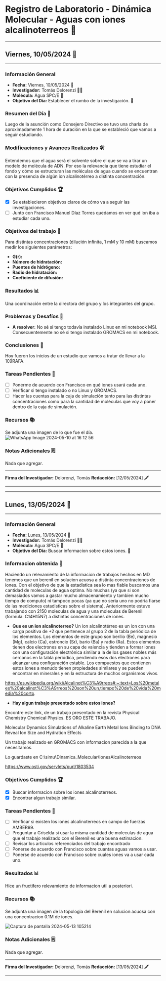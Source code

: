 # Registro de Laboratorio - Dinámica Molecular - Aguas con iones alcalinoterreos 🔬
---

## Viernes, 10/05/2024 📆
---

### Información General
- **Fecha:** Viernes, 10/05/2024 📆
- **Investigador:** Tomás Delorenzi 👨‍🔬
- **Molécula:** Agua SPC/E 🧪
- **Objetivo del Día:** Establecer el rumbo de la investigación. 🎯

### Resumen del Día 📝
Luego de la asunción como Consejero Directivo se tuvo una charla de aproximadamente 1 hora de duración en la que se estableció que vamos a seguir estudiando.

### Modificaciones y Avances Realizados 🛠️
Entendemos que el agua será el solvente sobre el que se va a tirar un modelo de molécula de ADN. Por eso la relevancia que tiene estudiar el fondo y cómo se estructuran las moléculas de agua cuando se encuentran con la presencia de algún ion alcalinotérreo a distinta concentración.

### Objetivos Cumplidos 🏆
- [x] Se establecieron objetivos claros de cómo va a seguir las investigaciones.
- [ ] Junto con Francisco Manuel Díaz Torres quedamos en ver qué ion iba a estudiar cada uno.
  
### Objetivos del trabajo 🎯
Para distintas concentraciones (dilución infinita, 1 mM y 10 mM) buscamos medir los siguientes parámetros:

- **G(r):**
- **Número de hidratación:**
- **Puentes de hidrógeno:** 
- **Radio de hidratación:**
- **Coeficiente de difusión:**

### Resultados 📊
Una coordinación entre la directora del grupo y los integrantes del grupo.

### Problemas y Desafíos 🚧
- **A resolver:** No sé si tengo todavía instalado Linux en mi notebook MSI. Consecuentemente no sé si tengo instalado GROMACS en mi notebook.

### Conclusiones 🧾
Hoy fueron los inicios de un estudio que vamos a tratar de llevar a la 109RAFA.

### Tareas Pendientes 📌
- [ ] Ponerme de acuerdo con Francisco en qué iones usará cada uno.
- [ ] Verificar si tengo instalado o no Linux y GROMACS.
- [ ] Hacer las cuentas para la caja de simulación tanto para las distintas concentraciones como para la cantidad de moléculas que voy a poner dentro de la caja de simulación.

### Recursos 📚
Se adjunta una imagen de lo que fue el día.
![WhatsApp Image 2024-05-10 at 16 12 56](https://github.com/DelorenziTomas/Cuadernos_de_laboratorio/assets/134660680/24de681d-5808-45a1-8fa4-e0d3ee970012)


### Notas Adicionales 🗒️
Nada que agregar.

---

**Firma del Investigador:** Delorenzi, Tomás   **Redacción:** [12/05/2024] 🖋️

---

---

## Lunes, 13/05/2024 📆

---

### Información General
- **Fecha:** Lunes, 13/05/2024 📆
- **Investigador:** Tomás Delorenzi 👨‍🔬
- **Molécula:** Agua SPC/E 🧪
- **Objetivo del Día:** Buscar informacion sobre estos iones. 🎯

### Informacion obtenida 📝

Haciendo un relevamiento de la informacion de trabajos hechos en MD tenemos que un berenil en solucion acuosa a distinta concentraciones de iones. Con el objetivo de que la estadistica sea lo mas fiable buscamos una cantidad de moleculas de agua optima. No muchas (ya que si son demasiados vamos a gastar mucho almacenamiento y tambien mucho tiempo de computo) ni tampoco pocas (ya que no seria uno no podria fiarse de las mediciones estadisticas sobre el sistema). Anteriormente estuve trabajando con 2150 moleculas de agua y una moleculas de Berenil (formula: C14H15N7) a distintas concentraciones de iones. 

- **Que es un ion alcalinoterreo?** Un ion alcalinotérreo es un ion con una carga positiva de +2 que pertenece al grupo 2 de la tabla periódica de los elementos. Los elementos de este grupo son berilio (Be), magnesio (Mg), calcio (Ca), estroncio (Sr), bario (Ba) y radio (Ra). Estos elementos tienen dos electrones en su capa de valencia y tienden a formar iones con una configuración electrónica similar a la de los gases nobles más cercanos en la tabla periódica, perdiendo esos dos electrones para alcanzar una configuración estable. Los compuestos que contienen estos iones a menudo tienen propiedades similares y se pueden encontrar en minerales y en la estructura de muchos organismos vivos. 

https://es.wikipedia.org/wiki/Alcalinot%C3%A9rreos#:~:text=Los%20metales%20alcalinot%C3%A9rreos%20son%20un,tiempo%20de%20vida%20media%20corto.

- **Hay algun trabajo presentado sobre estos iones?**

Encontre este link, de un trabajo presentado en la revista Physical Chemistry Chemical Physics. ES ORO ESTE TRABAJO.

Molecular Dynamics Simulations of Alkaline Earth Metal Ions Binding to DNA Reveal Ion Size and Hydration Effects

Un trabajo realizado en GROMACS con informacion parecida a la que necesitamos.

Lo guardaste en C:\simu\Dinamica_Molecular\IonesAlcalinoterreos

https://www.osti.gov/servlets/purl/1803534

### Objetivos Cumplidos 🏆
- [x] Buscar informacion sobre los iones alcalinoterreos.
- [x] Encontrar algun trabajo similar. 

### Tareas Pendientes 📌
- [ ] Verificar si existen los iones alcalinoterreos en campo de fuerzas AMBER99.
- [ ] Preguntar a Griselda si usar la misma cantidad de moleculas de agua que el trabajo realizado con el Berenil es una buena estimacion.
- [ ] Revisar los articulos referenciados del trabajo encontrado
- [ ] Ponerse de acuerdo con Francisco sobre cuantas aguas vamos a usar.
- [ ] Ponerse de acuerdo con Francisco sobre cuales iones va a usar cada uno.

### Resultados 📊

Hice un fructifero relevamiento de informacion util a posteriori.

### Recursos 📚
Se adjunta una imagen de la topologia del Berenil en solucion acuosa con una concentracion 0.1M de iones.

![Captura de pantalla 2024-05-13 105214](https://github.com/DelorenziTomas/Cuadernos_de_laboratorio/assets/134660680/30508e54-c1c1-4090-bf27-b20bbe2e1a3c)

### Notas Adicionales 🗒️
Nada que agregar.

---

**Firma del Investigador:** Delorenzi, Tomás   **Redacción:** [13/05/2024] 🖋️

---
